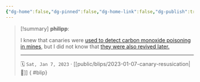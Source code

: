 ```yaml
---
{"dg-home":false,"dg-pinned":false,"dg-home-link":false,"dg-publish":true,"type":"blip","created-date":"2023-01-07T00:00:00","disabled rules":["yaml-title","yaml-title-alias","file-name-heading"],"title":"philipp @ 2023-01-07","dg-permalink":"2023/01/07/canary-resusication/","updated-date":"2025-04-30T22:27:37","dg-path":"blips/2023-01-07-canary-resusication.md","permalink":"/2023/01/07/canary-resusication/","dgPassFrontmatter":true}
---
```


> [!summary] **philipp**:
>
> I knew that canaries were [used to detect carbon monoxide poisoning in mines](https://en.wikipedia.org/wiki/Sentinel_species#Canaries), but I did not know that [they were also revived later.](https://museumcrush.org/this-device-was-used-to-resuscitate-canaries-in-coal-mines/)
> - - -
>
> 🗓️ `Sat, Jan 7, 2023` · [[public/blips/2023-01-07-canary-resusication\|🔗]]
{ #blip}

